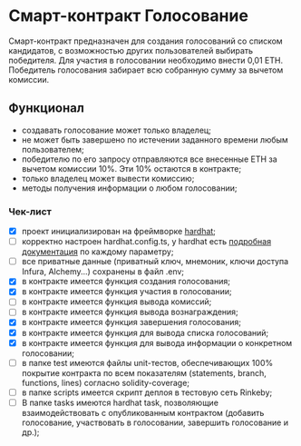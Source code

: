 # Смарт-контракт Голосование
Смарт-контракт предназначен для создания голосований со списком кандидатов, 
с возможностью других пользователей выбирать победителя. 
Для участия в голосовании необходимо внести 0,01 ETH. 
Победитель голосования забирает всю собранную сумму за вычетом комиссии.

## Функционал
- создавать голосование может только владелец;
- не может быть завершено по истечении заданного времени любым пользователем;
- победителю по его запросу отправляются все внесенные ETH за вычетом комиссии 10%. 
Эти 10% остаются в контракте;
- только владелец может вывести комиссию;
- методы получения информации о любом голосовании;

### Чек-лист
- [x] проект инициализирован на фреймворке [hardhat](https://hardhat.org/);
- [ ] корректно настроен hardhat.config.ts, у hardhat есть [подробная документация](https://hardhat.org/config/) по каждому параметру;
- [ ] все приватные данные (приватный ключ, мнемоник, ключи доступа Infura, Alchemy...) сохранены в файл .env;
- [x] в контракте имеется функция создания голосования;
- [x] в контракте имеется функция участия в голосовании;
- [ ] в контракте имеется функция вывода комиссий;
- [ ] в контракте имеется функция вывода вознаграждения;
- [x] в контракте имеется функция завершения голосования;
- [x] в контракте имеется функция для вывода списка голосований;
- [x] в контракте имеется функция для вывода информации о конкретном голосовании;
- [ ] в папке test имеются файлы unit-тестов, обеспечивающих 100% покрытие контракта по всем показателям (statements, branch, functions, lines) согласно solidity-coverage;
- [ ] в папке scripts имеется скрипт деплоя в тестовую сеть Rinkeby;
- [ ] В папке tasks имеются hardhat task, позволяющие взаимодействовать с опубликованным контрактом (добавить голосование, участвовать в голосовании, завершить голосование и др.);
